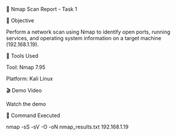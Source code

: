 📄 Nmap Scan Report - Task 1

🎯 Objective

Perform a network scan using Nmap to identify open ports, running services, and operating system information on a target machine (192.168.1.19).

🧰 Tools Used

Tool: Nmap 7.95

Platform: Kali Linux

🎬 Demo Video

Watch the demo

🧪 Command Executed

nmap -sS -sV -O -oN nmap_results.txt 192.168.1.19

